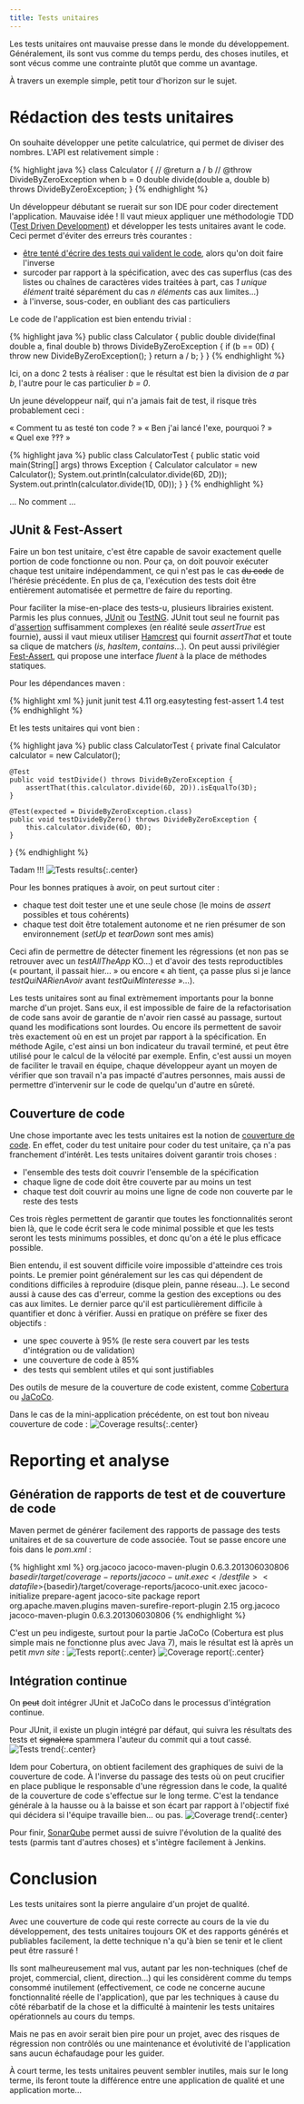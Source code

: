```yaml
---
title: Tests unitaires
---
```


Les tests unitaires ont mauvaise presse dans le monde du développement. Généralement, ils sont vus comme du temps perdu, des choses inutiles, et sont vécus comme une contrainte plutôt que comme un avantage.

À travers un exemple simple, petit tour d'horizon sur le sujet.

# Rédaction des tests unitaires

On souhaite développer une petite calculatrice, qui permet de diviser des nombres. L'API est relativement simple :

{% highlight java %}
class Calculator {
	// @return a / b
	// @throw DivideByZeroException when b = 0
	double divide(double a, double b) throws DivideByZeroException;
}
{% endhighlight %}

Un développeur débutant se ruerait sur son IDE pour coder directement l'application. Mauvaise idée !
Il vaut mieux appliquer une méthodologie TDD ([Test Driven Development](http://fr.wikipedia.org/wiki/Test_Driven_Development)) et développer les tests unitaires avant le code.
Ceci permet d'éviter des erreurs très courantes :

  * [être tenté d'écrire des tests qui valident le code](http://geek-and-poke.com/geekandpoke/2013/7/28/tdd), alors qu'on doit faire l'inverse
  * surcoder par rapport à la spécification, avec des cas superflus (cas des listes ou chaînes de caractères vides traitées à part, cas *1 unique élément* traité séparément du cas *n éléments* cas aux limites…)
  * à l'inverse, sous-coder, en oubliant des cas particuliers

Le code de l'application est bien entendu trivial :

{% highlight java %}
public class Calculator {
	public double divide(final double a, final double b)
			throws DivideByZeroException {
		if (b == 0D) {
			throw new DivideByZeroException();
		}
		return a / b;
	}
}
{% endhighlight %}

Ici, on a donc 2 tests à réaliser : que le résultat est bien la division de *a* par *b*, l'autre pour le cas particulier *b = 0*.

Un jeune développeur naïf, qui n'a jamais fait de test, il risque très probablement ceci :

« Comment tu as testé ton code ? »
« Ben j'ai lancé l'exe, pourquoi ? »
« Quel exe ‽‽‽ »

{% highlight java %}
public class CalculatorTest {
	public static void main(String[] args) throws Exception {
		Calculator calculator = new Calculator();
		System.out.println(calculator.divide(6D, 2D));
		System.out.println(calculator.divide(1D, 0D));
	}
}
{% endhighlight %}

… No comment …

## JUnit & Fest-Assert

Faire un bon test unitaire, c'est être capable de savoir exactement quelle portion de code fonctionne ou non.
Pour ça, on doit pouvoir exécuter chaque test unitaire indépendamment, ce qui n'est pas le cas <s>du code</s> de l'hérésie précédente.
En plus de ça, l'exécution des tests doit être entièrement automatisée et permettre de faire du reporting.

Pour faciliter la mise-en-place des tests-u, plusieurs librairies existent.
Parmis les plus connues, [JUnit](http://junit.org/) ou [TestNG](http://testng.org/).
JUnit tout seul ne fournit pas d'[assertion](http://fr.wikipedia.org/wiki/Assertion) suffisamment complexes (en réalité seule *assertTrue* est fournie), aussi il vaut mieux utiliser [Hamcrest](http://hamcrest.org/) qui fournit *assertThat* et toute sa clique de matchers (*is*, *hasItem*, *contains*…).
On peut aussi privilégier [Fest-Assert](https://github.com/alexruiz/fest-assert-2.x), qui propose une interface *fluent* à la place de méthodes statiques.

Pour les dépendances maven :

{% highlight xml %}
<dependencies>
	<dependency>
		<groupId>junit</groupId>
		<artifactId>junit</artifactId>
		<scope>test</scope>
		<version>4.11</version>
	</dependency>
	<dependency>
		<groupId>org.easytesting</groupId>
		<artifactId>fest-assert</artifactId>
		<version>1.4</version>
		<scope>test</scope>
	</dependency>
</dependencies>
{% endhighlight %}

Et les tests unitaires qui vont bien :

{% highlight java %}
public class CalculatorTest {
	private final Calculator calculator = new Calculator();

	@Test
	public void testDivide() throws DivideByZeroException {
		assertThat(this.calculator.divide(6D, 2D)).isEqualTo(3D);
	}

	@Test(expected = DivideByZeroException.class)
	public void testDivideByZero() throws DivideByZeroException {
		this.calculator.divide(6D, 0D);
	}
}
{% endhighlight %}

Tadam !!!
![Tests results](/assets/images/20130811/test-results.png){:.center}

Pour les bonnes pratiques à avoir, on peut surtout citer :

  * chaque test doit tester une et une seule chose (le moins de *assert* possibles et tous cohérents)
  * chaque test doit être totalement autonome et ne rien présumer de son environnement (*setUp* et *tearDown* sont mes amis)

Ceci afin de permettre de détecter finement les régressions (et non pas se retrouver avec un *testAllTheApp* KO…) et d'avoir des tests reproductibles (« pourtant, il passait hier… » ou encore « ah tient, ça passe plus si je lance *testQuiNARienAvoir* avant *testQuiMInteresse* »…).

Les tests unitaires sont au final extrèmement importants pour la bonne marche d'un projet.
Sans eux, il est impossible de faire de la refactorisation de code sans avoir de garantie de n'avoir rien cassé au passage, surtout quand les modifications sont lourdes.
Ou encore ils permettent de savoir très exactement où en est un projet par rapport à la spécification. En méthode Agile, c'est ainsi un bon indicateur du travail terminé, et peut être utilisé pour le calcul de la vélocité par exemple.
Enfin, c'est aussi un moyen de faciliter le travail en équipe, chaque développeur ayant un moyen de vérifier que son travail n'a pas impacté d'autres personnes, mais aussi de permettre d'intervenir sur le code de quelqu'un d'autre en sûreté.

## Couverture de code

Une chose importante avec les tests unitaires est la notion de [couverture de code](https://fr.wikipedia.org/wiki/Couverture_de_code).
En effet, coder du test unitaire pour coder du test unitaire, ça n'a pas franchement d'intérêt.
Les tests unitaires doivent garantir trois choses :

  * l'ensemble des tests doit couvrir l'ensemble de la spécification
  * chaque ligne de code doit être couverte par au moins un test
  * chaque test doit couvrir au moins une ligne de code non couverte par le reste des tests

Ces trois règles permettent de garantir que toutes les fonctionnalités seront bien là, que le code écrit sera le code minimal possible et que les tests seront les tests minimums possibles, et donc qu'on a été le plus efficace possible.

Bien entendu, il est souvent difficile voire impossible d'atteindre ces trois points.
Le premier point généralement sur les cas qui dépendent de conditions difficiles à reproduire (disque plein, panne réseau…).
Le second aussi à cause des cas d'erreur, comme la gestion des exceptions ou des cas aux limites.
Le dernier parce qu'il est particulièrement difficile à quantifier et donc à vérifier.
Aussi en pratique on préfère se fixer des objectifs :

  * une spec couverte à 95% (le reste sera couvert par les tests d'intégration ou de validation)
  * une couverture de code à 85%
  * des tests qui semblent utiles et qui sont justifiables

Des outils de mesure de la couverture de code existent, comme [Cobertura](http://cobertura.github.io/cobertura/) ou [JaCoCo](http://www.eclemma.org/jacoco/).

Dans le cas de la mini-application précédente, on est tout bon niveau couverture de code :
![Coverage results](/assets/images/20130811/coverage-results.png){:.center}

# Reporting et analyse

## Génération de rapports de test et de couverture de code

Maven permet de générer facilement des rapports de passage des tests unitaires et de sa couverture de code associée.
Tout se passe encore une fois dans le *pom.xml* :

{% highlight xml %}
<build>
	<plugins>
		<plugin>
			<groupId>org.jacoco</groupId>
			<artifactId>jacoco-maven-plugin</artifactId>
			<version>0.6.3.201306030806</version>
			<configuration>
				<destfile>${basedir}/target/coverage-reports/jacoco-unit.exec</destfile>
				<datafile>${basedir}/target/coverage-reports/jacoco-unit.exec</datafile>
			</configuration>
			<executions>
				<execution>
					<id>jacoco-initialize</id>
					<goals>
						<goal>prepare-agent</goal>
					</goals>
				</execution>
				<execution>
					<id>jacoco-site</id>
					<phase>package</phase>
					<goals>
						<goal>report</goal>
					</goals>
				</execution>
			</executions>
		</plugin>
	</plugins>
</build>
<reporting>
	<plugins>
		<plugin>
			<groupId>org.apache.maven.plugins</groupId>
			<artifactId>maven-surefire-report-plugin</artifactId>
			<version>2.15</version>
		</plugin>
		<plugin>
			<groupId>org.jacoco</groupId>
			<artifactId>jacoco-maven-plugin</artifactId>
			<version>0.6.3.201306030806</version>
		</plugin>
	</plugins>
</reporting>
{% endhighlight %}

C'est un peu indigeste, surtout pour la partie JaCoCo (Cobertura est plus simple mais ne fonctionne plus avec Java 7), mais le résultat est là après un petit *mvn site* :
![Tests report](/assets/images/20130811/test-report.png){:.center}
![Coverage report](/assets/images/20130811/coverage-report.png){:.center}

## Intégration continue

On <s>peut</s> doit intégrer JUnit et JaCoCo dans le processus d'intégration continue.

Pour JUnit, il existe un plugin intégré par défaut, qui suivra les résultats des tests et <s>signalera</s> spammera l'auteur du commit qui a tout cassé.
![Tests trend](/assets/images/20130811/test-trend.png){:.center}

Idem pour Cobertura, on obtient facilement des graphiques de suivi de la couverture de code.
À l'inverse du passage des tests où on peut crucifier en place publique le responsable d'une régression dans le code, la qualité de la couverture de code s'effectue sur le long terme. C'est la tendance générale à la hausse ou à la baisse et son écart par rapport à l'objectif fixé qui décidera si l'équipe travaille bien… ou pas.
![Coverage trend](/assets/images/20130811/coverage-trend.png){:.center}

Pour finir, [SonarQube](http://www.sonarqube.org/) permet aussi de suivre l'évolution de la qualité des tests (parmis tant d'autres choses) et s'intègre facilement à Jenkins.

# Conclusion

Les tests unitaires sont la pierre angulaire d'un projet de qualité.

Avec une couverture de code qui reste correcte au cours de la vie du développement, des tests unitaires toujours OK et des rapports générés et publiables facilement, la dette technique n'a qu'à bien se tenir et le client peut être rassuré !

Ils sont malheureusement mal vus, autant par les non-techniques (chef de projet, commercial, client, direction…) qui les considèrent comme du temps consommé inutilement (effectivement, ce code ne concerne aucune fonctionnalité réelle de l'application), que par les techniques à cause du côté rébarbatif de la chose et la difficulté à maintenir les tests unitaires opérationnels au cours du temps.

Mais ne pas en avoir serait bien pire pour un projet, avec des risques de régression non contrôlés ou une maintenance et évolutivité de l'application sans aucun échafaudage pour les guider.

À court terme, les tests unitaires peuvent sembler inutiles, mais sur le long terme, ils feront toute la différence entre une application de qualité et une application morte…
